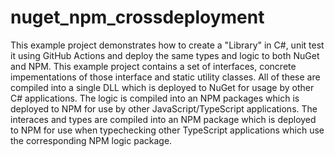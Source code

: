 # nuget_npm_crossdeployment

This example project demonstrates how to create a "Library" in C#, unit test it using GitHub Actions and deploy the same types and logic to both NuGet and NPM.    This example project contains a set of interfaces, concrete impementations of those interface and static utility classes.  All of these are compiled into a single DLL which is deployed to NuGet for usage by other C# applications.  The logic is compiled into an NPM packages which is deployed to NPM for use by other JavaScript/TypeScript applications.  The interaces and types are compiled into an NPM package which is deployed to NPM for use when typechecking other TypeScript applications which use the corresponding NPM logic package.

